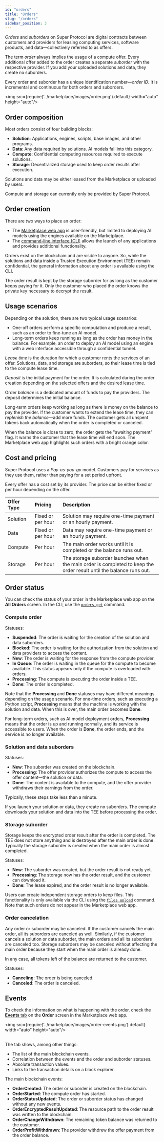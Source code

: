 ```yaml
---
id: "orders"
title: "Orders"
slug: "/orders"
sidebar_position: 3
---
```


_Orders_ and _suborders_ on Super Protocol are digital contracts between customers and providers for leasing computing services, software products, and data—collectively referred to as <a id="offer"><span className="dashed-underline">offers</span></a>.

The term _order_ always implies the usage of a compute offer. Every additional offer added to the order creates a separate _suborder_ with the respective provider. If you add your uploaded solutions and data, they create no suborders.

Every order and suborder has a unique identification number—_order ID_. It is incremental and continuous for both orders and suborders.

<img src={require('../marketplace/images/order.png').default} width="auto" height="auto"/>
<br/>

## Order composition

Most orders consist of four building blocks:

- **Solution**: Applications, engines, scripts, base images, and other programs.
- **Data**: Any data required by solutions. AI models fall into this category.
- **Compute**: Confidential computing resources required to execute solutions.
- **Storage**: Decentralized storage used to keep order results after execution.

Solutions and data may be either leased from the Marketplace or uploaded by users.

Compute and storage can currently only be provided by Super Protocol.

## Order creation

There are two ways to place an order:

- The [Marketplace web app](https://marketplace.superprotocol.com/) is user-friendly, but limited to deploying AI models using the engines available on the Marketplace.
- The [command-line interface (CLI)](/cli) allows the launch of any applications and provides additional functionality.

Orders exist on the blockchain and are visible to anyone. So, while the solutions and data inside a <a id="tee"><span className="dashed-underline">Trusted Execution Environment (TEE)</span></a> remain confidential, the general information about any order is available using the CLI.

The order result is kept by the storage suborder for as long as the customer keeps paying for it. Only the customer who placed the order knows the private key necessary to decrypt the result.

## Usage scenarios

Depending on the solution, there are two typical usage scenarios:

- One-off orders perform a specific computation and produce a result, such as an order to fine-tune an AI model.
- Long-term orders keep running as long as the order has money in the balance. For example, an order to deploy an AI model using an engine with a web interface accessible through a confidential tunnel.

_Lease time_ is the duration for which a customer rents the services of an offer. Solutions, data, and storage are suborders, so their lease time is tied to the compute lease time.

_Deposit_ is the initial payment for the order. It is calculated during the order creation depending on the selected offers and the desired lease time.

Order _balance_ is a dedicated amount of funds to pay the providers. The deposit determines the initial balance.

Long-term orders keep working as long as there is money on the balance to pay the provider. If the customer wants to extend the lease time, they can _replenish the balance_—add more funds. The customer gets all unspent tokens back automatically when the order is completed or canceled.

When the balance is close to zero, the order gets the "awaiting payment" flag. It warns the customer that the lease time will end soon. The Marketplace web app highlights such orders with a bright orange color.

## Cost and pricing

Super Protocol uses a _Pay-as-you-go_ model. Customers pay for services as they use them, rather than paying for a set period upfront.

Every offer has a cost set by its provider. The price can be either fixed or per hour depending on the offer.

| **Offer Type** | **Pricing**       | **Description**   |
|:-|:-|:-|
| Solution       | Fixed or per hour | Solution may require one-time payment or an hourly payment. |
| Data           | Fixed or per hour | Data may require one-time payment or an hourly payment. |
| Compute        | Per hour          | The main order works until it is completed or the balance runs out. |
| Storage        | Per hour          | The storage suborder launches when the main order is completed to keep the order result until the balance runs out. |

## Order status

You can check the status of your order in the Marketplace web app on the **All Orders** screen. In the CLI, use the [`orders get`](/cli/commands/orders/get) command.

### Compute order

Statuses:

- **Suspended**: The order is waiting for the creation of the solution and data suborders.
- **Blocked**: The order is waiting for the authorization from the solution and data providers to access the content.
- **New**: The order is waiting for the response from the compute provider.
- **In Queue**: The order is waiting in the queue for the compute to become available. This status appears only if the compute is overloaded with orders.
- **Processing**: The compute is executing the order inside a TEE.
- **Done**: The order is completed.

Note that the **Processing** and **Done** statuses may have different meanings depending on the usage scenario. For one-time orders, such as executing a Python script, **Processing** means that the machine is working with the solution and data. When this is over, the main order becomes **Done**.

For long-term orders, such as AI model deployment orders, **Processing** means that the order is up and running normally, and its service is accessible to users. When the order is **Done**, the order ends, and the service is no longer available.

### Solution and data suborders

Statuses:

- **New**: The suborder was created on the blockchain.
- **Processing**: The offer provider authorizes the compute to access the offer content—the solution or data.
- **Done**: The content is available to the compute, and the offer provider withdraws their earnings from the order.

Typically, these steps take less than a minute.

If you launch your solution or data, they create no suborders. The compute downloads your solution and data into the TEE before processing the order.

### Storage suborder

Storage keeps the encrypted order result after the order is completed. The TEE does not store anything and is destroyed after the main order is done. Typically the storage suborder is created when the main order is almost completed.

Statuses:

- **New**: The suborder was created, but the order result is not ready yet.
- **Processing**: The storage now has the order result, and the customer can download it.
- **Done**: The lease expired, and the order result is no longer available.

Users can create independent storage orders to keep files. This functionality is only available via the CLI using the [`files upload`](/cli/commands/files/upload) command. Note that such orders do not appear in the Marketplace web app.

### Order cancelation

Any order or suborder may be canceled. If the customer cancels the main order, all its suborders are canceled as well. Similarly, if the customer cancels a solution or data suborder, the main orders and all its suborders are canceled too. Storage suborders may be canceled without affecting the main order because they start when the main order is already done.

In any case, all tokens left of the balance are returned to the customer.

Statuses:

- **Canceling**: The order is being canceled.
- **Canceled**: The order is canceled.

## Events

To check the information on what is happening with the order, check the [**Events** tab](/marketplace/all-orders/order#events-tab) on the **Order** screen in the Marketplace web app.

<img src={require('../marketplace/images/order-events.png').default} width="auto" height="auto"/>
<br/>
<br/>

The tab shows, among other things:

- The list of the main blockchain events.
- Correlation between the events and the order and suborder statuses.
- Absolute transaction values.
- Links to the transaction details on a block explorer.

The main blockchain events:

- **OrderCreated**: The order or suborder is created on the blockchain.
- **OrderStarted**: The compute order has started.
- **OrderStatusUpdated**: The order or suborder status has changed without any new events.
- **OrderEncryptedResultUpdated**: The resource path to the order result was written to the blockchain.
- **OrderChangeWithdrawn**: The remaining token balance was returned to the customer.
- **OrderProfitWithdrawn**: The provider withdrew the offer payment from the order balance.

